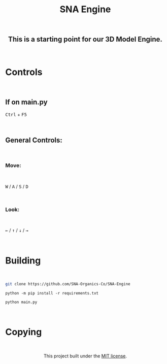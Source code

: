 <h1 align=center>SNA Engine</h1>

<br>

<h2 align=center>This is a starting point for our 3D Model Engine.</h2>

<br>

# Controls

<br>

## If on main.py

<kbd>Ctrl</kbd> + <kbd>F5</kbd>

<br>

## General Controls:

<br>

### Move:

<br>

<kbd>W</kbd> / <kbd>A</kbd> / <kbd>S</kbd> / <kbd>D</kbd>

<br>

### Look:

<br>

<kbd>&#8592;</kbd> / <kbd>&#8593;</kbd> / <kbd>&#8595;</kbd> / <kbd>&#8594;</kbd>

<br>

# Building

<br>

```bash
git clone https://github.com/SNA-Organics-Co/SNA-Engine
```

```shell
python -m pip install -r requirements.txt
```

```shell
python main.py
```

<br>

# Copying

<br>

<p align=center>This project built under the <a href='LICENSE'>MIT license</a>.</p>
